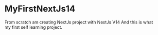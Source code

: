 # MyFirstNextJs14
From scratch am creating NextJs project with NextJs V14
And this is what my first self learning project.
